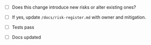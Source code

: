 - [ ] Does this change introduce new risks or alter existing ones?
- [ ] If yes, update `/docs/risk-register.md` with owner and mitigation.

- [ ] Tests pass
- [ ] Docs updated
